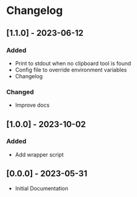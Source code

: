 # Changelog

## [1.1.0] - 2023-06-12

### Added

- Print to stdout when no clipboard tool is found
- Config file to override environment variables
- Changelog

### Changed

- Improve docs

## [1.0.0] - 2023-10-02

### Added

- Add wrapper script

## [0.0.0] - 2023-05-31

- Initial Documentation
